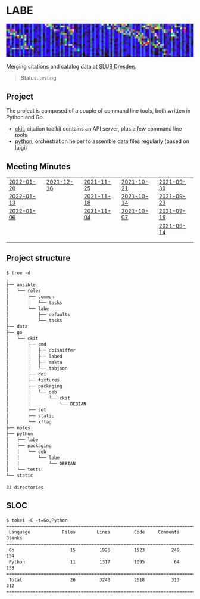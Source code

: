 # LABE

![](static/canvas.png)

Merging citations and catalog data at [SLUB Dresden](https://www.slub-dresden.de/).

> Status: testing

## Project

The project is composed of a couple of command line tools, both written in
Python and Go.

* [ckit](go/ckit), citation toolkit contains an API server, plus a few command line tools
* [python](python), orchestration helper to assemble data files regularly (based on luigi)

## Meeting Minutes

|                                                       |                                                       |                                                       |                                                       |                                                       |
|---------------------------------------------------    |---------------------------------------------------    |---------------------------------------------------    |---------------------------------------------------    |---------------------------------------------------    |
| [2022-01-20](notes/2022_01_20_meeting_minutes.md)     | [2021-12-16](notes/2021_12_16_meeting_minutes.md)     | [2021-11-25](notes/2021_11_25_meeting_minutes.md)     | [2021-10-21](notes/2021_10_21_meeting_minutes.md)     | [2021-09-30](notes/2021_09_30_meeting_minutes.md)     |
| [2022-01-13](notes/2022_01_13_meeting_minutes.md)     |                                                       | [2021-11-18](notes/2021_11_18_meeting_minutes.md)     | [2021-10-14](notes/2021_10_14_meeting_minutes.md)     | [2021-09-23](notes/2021_09_23_meeting_minutes.md)     |
| [2022-01-06](notes/2022_01_06_meeting_minutes.md)     |                                                       | [2021-11-04](notes/2021_11_04_meeting_minutes.md)     | [2021-10-07](notes/2021_10_07_meeting_minutes.md)     | [2021-09-16](notes/2021_09_16_meeting_minutes.md)     |
|                                                       |                                                       |                                                       |                                                       | [2021-09-14](notes/2021_09_14_meeting_minutes.md)     |
|                                                       |                                                       |                                                       |                                                       |                                                       |
|                                                       |                                                       |                                                       |                                                       |                                                       |
|                                                       |                                                       |                                                       |                                                       |                                                       |

## Project structure

```shell
$ tree -d
.
├── ansible
│   └── roles
│       ├── common
│       │   └── tasks
│       └── labe
│           ├── defaults
│           └── tasks
├── data
├── go
│   └── ckit
│       ├── cmd
│       │   ├── doisniffer
│       │   ├── labed
│       │   ├── makta
│       │   └── tabjson
│       ├── doi
│       ├── fixtures
│       ├── packaging
│       │   └── deb
│       │       └── ckit
│       │           └── DEBIAN
│       ├── set
│       ├── static
│       └── xflag
├── notes
├── python
│   ├── labe
│   ├── packaging
│   │   └── deb
│   │       └── labe
│   │           └── DEBIAN
│   └── tests
└── static

33 directories
```

## SLOC

```
$ tokei -C -t=Go,Python
===============================================================================
 Language            Files        Lines         Code     Comments       Blanks
===============================================================================
 Go                     15         1926         1523          249          154
 Python                 11         1317         1095           64          158
===============================================================================
 Total                  26         3243         2618          313          312
===============================================================================
```


